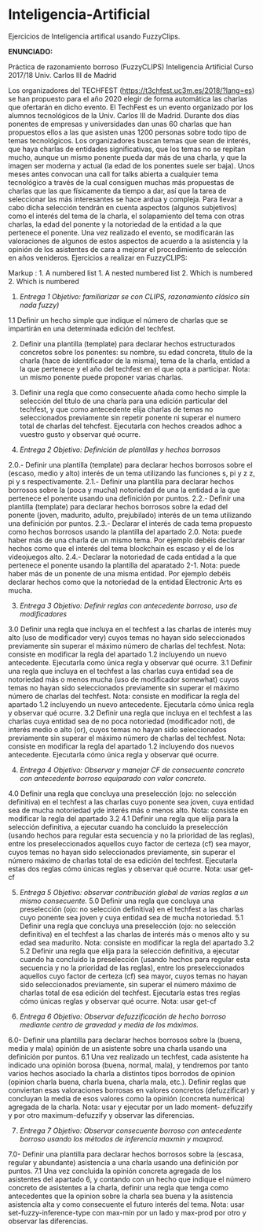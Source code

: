 # Inteligencia-Artificial

Ejercicios de Inteligencia artifical usando FuzzyClips.

**ENUNCIADO:**

Práctica de razonamiento borroso (FuzzyCLIPS) Inteligencia Artificial Curso 2017/18
Univ. Carlos III de Madrid

Los organizadores del TECHFEST (https://t3chfest.uc3m.es/2018/?lang=es) se han propuesto para el año 2020 elegir de forma automática las charlas que ofertarán en dicho evento. El TechFest es un evento organizado por los alumnos tecnológicos de la Univ. Carlos III de Madrid. Durante dos días ponentes de empresas y universidades dan unas 60 charlas que han propuestos ellos a las que asisten unas 1200 personas sobre todo tipo de temas tecnológicos. Los organizadores buscan temas que sean de interés, que haya charlas de entidades significativas, que los temas no se repitan mucho, aunque un mismo ponente pueda dar más de una charla, y que la imagen ser moderna y actual (la edad de los ponentes suele ser baja). Unos meses antes convocan una call for talks abierta a cualquier tema tecnológico a través de la cual consiguen muchas más propuestas de charlas que las que físicamente da tiempo a dar, así que la tarea de seleccionar las más interesantes se hace ardua y compleja.
Para llevar a cabo dicha selección tendrán en cuenta aspectos (algunos subjetivos) como el interés del tema de la charla, el solapamiento del tema con otras charlas, la edad del ponente y la notoriedad de la entidad a la que pertenece el ponente. Una vez realizado el evento, se modificarán las valoraciones de algunos de estos aspectos de acuerdo a la asistencia y la opinión de los asistentes de cara a mejorar el procedimiento de selección en años venideros.
Ejercicios a realizar en FuzzyCLIPS:


Markup : 1. A numbered list
             1. A nested numbered list
             2. Which is numbered
         2. Which is numbered

1. *Entrega 1 Objetivo: familiarizar se con CLIPS, razonamiento clásico sin nada fuzzy)*

1.1 Definir un hecho simple que indique el número de charlas que se impartirán en una determinada edición del techfest.

2. Definir una plantilla (template) para declarar hechos estructurados concretos sobre los ponentes: su nombre, su edad concreta, titulo de la charla (hace de identificador de la misma), tema de la charla, entidad a la que pertenece y el año del techfest en el que opta a participar. Nota: un mismo ponente puede proponer varias charlas.

3. Definir una regla que como consecuente añada como hecho simple la selección del titulo de una charla para una edición particular del techfest, y que como antecedente elija charlas de temas no seleccionados previamente sin repetir ponente ni superar el numero total de charlas del tehcfest. Ejecutarla con hechos creados adhoc a vuestro gusto y observar qué ocurre.

2. *Entrega 2 Objetivo: Definición de plantillas y hechos borrosos*

2.0.- Definir una plantilla (template) para declarar hechos borrosos sobre el (escaso, medio y alto) interés de un tema utilizando las funciones s, pi y z z, pi y s respectivamente.
2.1.- Definir una plantilla para declarar hechos borrosos sobre la (poca y mucha) notoriedad de una la entidad a la que pertenece el ponente usando una definición por puntos.
2.2.- Definir una plantilla (template) para declarar hechos borrosos sobre la edad del ponente (joven, madurito, adulto, prejubilado) interés de un tema utilizando una definición por puntos.
2.3.- Declarar el interés de cada tema propuesto como hechos borrosos usando la plantilla del apartado 2.0. Nota: puede haber más de una charla de un mismo tema. Por ejemplo debéis declarar hechos como que el interés del tema blockchain es escaso y el de los videojuegos alto.
2.4.- Declarar la notoriedad de cada entidad a la que pertenece el ponente usando la plantilla del aparatado 2-1. Nota: puede haber más de un ponente de una misma entidad. Por ejemplo debéis declarar hechos como que la notoriedad de la entidad Electronic Arts es mucha.

3. *Entrega 3 Objetivo: Definir reglas con antecedente borroso, uso de modificadores*

3.0 Definir una regla que incluya en el techfest a las charlas de interés muy alto (uso de modificador very) cuyos temas no hayan sido seleccionados previamente sin superar el máximo número de charlas del techfest. Nota: consiste en modificar la regla del apartado 1.2 incluyendo un nuevo antecedente. Ejecutarla como única regla y observar qué ocurre.
3.1 Definir una regla que incluya en el techfest a las charlas cuya entidad sea de notoriedad más o menos mucha (uso de modificador somewhat) cuyos temas no hayan sido seleccionados previamente sin superar el máximo número de charlas del techfest. Nota: consiste en modificar la regla del apartado 1.2 incluyendo un nuevo antecedente. Ejecutarla cómo única regla y observar qué ocurre. 3.2 Definir una regla que incluya en el techfest a las charlas cuya entidad sea de no poca notoriedad (modificador not), de interés medio o alto (or), cuyos temas no hayan sido seleccionados previamente sin superar el máximo número de charlas del techfest. Nota: consiste en modificar la regla del apartado 1.2 incluyendo dos nuevos antecedente. Ejecutarla cómo única regla y observar qué ocurre.

4. *Entrega 4 Objetivo: Observar y manejar CF de consecuente concreto con antecedente borroso equiparado con valor concreto.*

4.0 Definir una regla que concluya una preselección (ojo: no selección definitiva) en el techfest a las charlas cuyo ponente sea joven, cuya entidad sea de mucha notoriedad yde interés más o menos alto. Nota: consiste en modificar la regla del apartado 3.2
4.1 Definir una regla que elija para la selección definitiva, a ejecutar cuando ha concluido la preselección (usando hechos para regular esta secuencia y no la prioridad de las reglas), entre los preseleccionados aquellos cuyo factor de certeza (cf) sea mayor, cuyos temas no hayan sido seleccionados previamente, sin superar el número máximo de charlas total de esa edición del techfest. Ejecutarla estas dos reglas cómo únicas reglas y observar qué ocurre. Nota: usar get-cf

5. *Entrega 5 Objetivo: observar contribución global de varias reglas a un mismo consecuente.*
5.0 Definir una regla que concluya una preselección (ojo: no selección definitiva) en el techfest a las charlas cuyo ponente sea joven y cuya entidad sea de mucha notoriedad.
5.1 Definir una regla que concluya una preselección (ojo: no selección definitiva) en el techfest a las charlas de interés más o menos alto y su edad sea madurito. Nota: consiste en modificar la regla del apartado 3.2
5.2 Definir una regla que elija para la selección definitiva, a ejecutar cuando ha concluido la preselección (usando hechos para regular esta secuencia y no la prioridad de las reglas), entre los preseleccionados aquellos cuyo factor de certeza (cf) sea mayor, cuyos temas no hayan sido seleccionados previamente, sin superar el número máximo de charlas total de esa edición del techfest. Ejecutarla estas tres reglas cómo únicas reglas y observar qué ocurre. Nota: usar get-cf

6. *Entrega 6 Objetivo: Observar defuzzificación de hecho borroso mediante centro de gravedad y media de los máximos.*

6.0- Definir una plantilla para declarar hechos borrosos sobre la (buena, media y mala) opinión de un asistente sobre una charla usando una definición por puntos.
6.1 Una vez realizado un techfest, cada asistente ha indicado una opinión borosa (buena, normal, mala), y tendremos por tanto varios hechos asociado la charla a distintos tipos borrodos de opinion (opinion charla buena, charla buena, charla mala, etc.). Definir reglas que conviertan esas valoraciones borrosas en valores concretos (defuzzificar) y concluyan la media de esos valores como la opinión (concreta numérica) agregada de la charla. Nota: usar y ejecutar por un lado moment- defuzzify y por otro maximum-defuzzify y observar las diferencias.

7. *Entrega 7 Objetivo: Observar consecuente borroso con antecedente borroso usando los métodos de inferencia maxmin y maxprod.*

7.0- Definir una plantilla para declarar hechos borrosos sobre la (escasa, regular y abundante) asistencia a una charla usando una definición por puntos.
7.1 Una vez concluida la opinión concreta agregada de los asistentes del apartado 6, y contando con un hecho que indique el número concreto de asistentes a la charla, definir una regla que tenga como antecedentes que la opinion sobre la charla sea buena y la asistencia asistencia alta y como consecuente el futuro interés del tema. Nota: usar set-fuzzy-inference-type con max-min por un lado y max-prod por otro y observar las diferencias.
